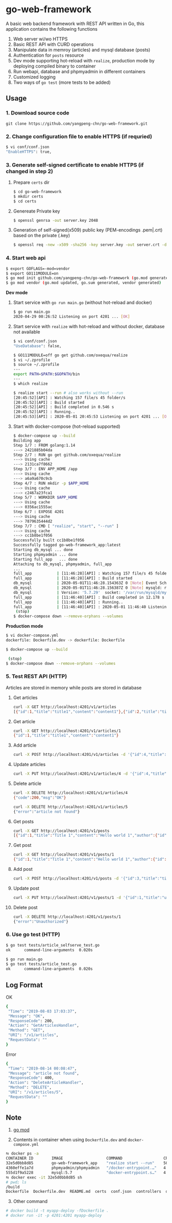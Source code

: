 # go-web-framework

A basic web backend framework with REST API written in Go, this application contains the following functions

1. Web server wi/wo HTTPS
2. Basic REST API with CURD operations
3. Manipulate data in memroy (articles) and mysql database (posts)
4. Authentication for `posts` resource
5. Dev mode supporting hot-reload with `realize`, production mode by deploying compiled binary to container
6. Run webapi, database and phpmyadmin in different containers
7. Customized logging
8. Two ways of `go test` (more tests to be added)

## Usage

### 1. Download source code

```
git clone https://github.com/yangpeng-chn/go-web-framework.git
```

### 2. Change configuration file to enable HTTPS (if requried)

```bash
$ vi conf/conf.json
"EnableHTTPS": true,
```
	
### 3. Generate self-signed certificate to enable HTTPS (if changed in step 2)

1. Prepare `certs` dir

	```bash
	$ cd go-web-framework
	$ mkdir certs
	$ cd certs
	```
		
2. Genereate Private key

	```bash
	$ openssl genrsa -out server.key 2048
	```

3. Generation of self-signed(x509) public key (PEM-encodings .pem|.crt) based on the private (.key)

	```bash
	$ openssl req -new -x509 -sha256 -key server.key -out server.crt -days 3650
	```

### 4. Start web api

```bash
$ export GOFLAGS=-mod=vendor
$ export GO111MODULE=on 
$ go mod init github.com/yangpeng-chn/go-web-framework (go.mod generated)
$ go mod vendor (go.mod updated, go.sum generated, vendor generated)
```

**Dev mode**

1. Start service with `go run main.go` (without hot-reload and docker)

	```bash
	$ go run main.go
	2020-04-29 00:26:52 Listening on port 4201 ... [OK]
	```

2. Start service with `realize` with hot-reload and without docker, database not available

	```bash
	$ vi conf/conf.json
	"UseDatabase": false,

	$ GO111MODULE=off go get github.com/oxequa/realize
	$ vi ~/.zprofile
	$ source ~/.zprofile
	---
	export PATH=$PATH:$GOPATH/bin
	---
	$ which realize

	$ realize start --run # also works without --run
	[20:45:52][API] : Watching 157 file/s 45 folder/s
	[20:45:52][API] : Build started
	[20:45:52][API] : Build completed in 0.546 s
	[20:45:52][API] : Running..
	[20:45:53][API] : 2020-05-01 20:45:53 Listening on port 4201 ... [OK]
	```

3. Start with docker-compose (hot-reload supported)

	```bash
	$ docker-compose up --build
	Building app
	Step 1/7 : FROM golang:1.14
	---> 2421885b04da
	Step 2/7 : RUN go get github.com/oxequa/realize
	---> Using cache
	---> 2131ca7f8662
	Step 3/7 : ENV APP_HOME /app
	---> Using cache
	---> a6a9a670c9cb
	Step 4/7 : RUN mkdir -p $APP_HOME
	---> Using cache
	---> c2467a23fca1
	Step 5/7 : WORKDIR $APP_HOME
	---> Using cache
	---> 0356ac1555ac
	Step 6/7 : EXPOSE 4201
	---> Using cache
	---> 7879635444d2
	Step 7/7 : CMD [ "realize", "start", "--run" ]
	---> Using cache
	---> cc1b8be1f056
	Successfully built cc1b8be1f056
	Successfully tagged go-web-framework_app:latest
	Starting db_mysql ... done
	Starting phpmyadmin ... done
	Starting full_app   ... done
	Attaching to db_mysql, phpmyadmin, full_app
	...
	full_app           | [11:46:28][API] : Watching 157 file/s 45 folder/s
	full_app           | [11:46:28][API] : Build started
	db_mysql           | 2020-05-01T11:46:28.154363Z 0 [Note] Event Scheduler: Loaded 0 events
	db_mysql           | 2020-05-01T11:46:28.156387Z 0 [Note] mysqld: ready for connections.
	db_mysql           | Version: '5.7.29'  socket: '/var/run/mysqld/mysqld.sock'  port: 3306  MySQL Community Server (GPL)
	full_app           | [11:46:40][API] : Build completed in 12.178 s
	full_app           | [11:46:40][API] : Running..
	full_app           | [11:46:40][API] : 2020-05-01 11:46:40 Listening on port 4201 ... [OK]
	 (stop)
	$ docker-compose down --remove-orphans --volumes
	```

**Production mode**

```bash
$ vi docker-compose.yml
dockerfile: Dockerfile.dev -> dockerfile: Dockerfile

$ docker-compose up --build

 (stop)
$ docker-compose down --remove-orphans --volumes
```

### 5. Test REST API (HTTP)

Articles are stored in memory while posts are stored in database

1. Get articles
   
	```bash
	curl -X GET http://localhost:4201/v1/articles
	[{"id":1,"title":"title1","content":"content1"},{"id":2,"title":"title2","content":"content2"},{"id":3,"title":"title3","content":"content3"}]
	```
	
2. Get article

	```bash
	curl -X GET http://localhost:4201/v1/articles/1
	{"id":1,"title":"title1","content":"content1"}
	```
		
3. Add article

	```bash
	curl -X POST http://localhost:4201/v1/articles -d '{"id":4,"title": "title4","content":"content4"}'{"id":4,"title":"title4","content":"content4"}
	```

4. Update articles

	```bash
	curl -X PUT http://localhost:4201/v1/articles/4 -d '{"id":4,"title":"updated-title","content":"updated-content"}'{"id":4,"title":"updated-title","content":"updated-content"}
	```
		
5. Delete article

	```bash
	curl -X DELETE http://localhost:4201/v1/articles/4
	{"code":200,"msg":"OK"}

	curl -X DELETE http://localhost:4201/v1/articles/5              
	{"error":"article not found"}
	```

6. Get posts

	```bash
	curl -X GET http://localhost:4201/v1/posts 
	[{"id":1,"title":"Title 1","content":"Hello world 1","author":{"id":1,"nickname":"Yang","email":"yang@gmail.com","password":"password","created_at":"2020-04-29T14:54:36Z","updated_at":"2020-04-29T14:54:36Z"},"author_id":1,"created_at":"2020-04-29T14:54:36Z","updated_at":"2020-04-29T14:54:36Z"},{"id":2,"title":"Title 2","content":"Hello world 2","author":{"id":2,"nickname":"Martin Luther","email":"luther@gmail.com","password":"password","created_at":"2020-04-29T14:54:36Z","updated_at":"2020-04-29T14:54:36Z"},"author_id":2,"created_at":"2020-04-29T14:54:36Z","updated_at":"2020-04-29T14:54:36Z"}]
	```

7. Get post

	```bash
	curl -X GET http://localhost:4201/v1/posts/1
	{"id":1,"title":"Title 1","content":"Hello world 1","author":{"id":1,"nickname":"Yang","email":"yang@gmail.com","password":"password","created_at":"2020-04-29T14:54:36Z","updated_at":"2020-04-29T14:54:36Z"},"author_id":1,"created_at":"2020-04-29T14:54:36Z","updated_at":"2020-04-29T14:54:36Z"}
	```

8. Add post

	```bash
	curl -X POST http://localhost:4201/v1/posts -d '{"id":3,"title":"title 3","content":"content 3"} ...'
	```

9.  Update post

	```bash
	curl -X PUT http://localhost:4201/v1/posts/1 -d '{"id":1,"title":"updated-title","content":"updated-content"}'{"error":"Unauthorized"}
	```

9.  Delete post

	```bash
	curl -X DELETE http://localhost:4201/v1/posts/1
	{"error":"Unauthorized"}
	```

### 6. Use go test (HTTP)

```bash
$ go test tests/article_selfserve_test.go
ok      command-line-arguments  0.020s
	
$ go run main.go
$ go test tests/article_test.go
ok      command-line-arguments  0.020s
```
	
## Log Format

OK

```bash
{
 "Time": "2019-08-03 17:03:37",
 "Message": "OK",
 "ResponseCode": 200,
 "Action": "GetArticlesHandler",
 "Method": "GET",
 "URI": "/v1/articles",
 "RequestData": ""
}
```

Error

```bash
{
 "Time": "2019-08-14 00:08:47",
 "Message": "article not found",
 "ResponseCode": 400,
 "Action": "DeleteArticleHandler",
 "Method": "DELETE",
 "URI": "/v1/articles/5",
 "RequestData": ""
}
```

## Note

1. [go mod](https://medium.com/@petomalina/using-go-mod-download-to-speed-up-golang-docker-builds-707591336888)

2. Contents in container when using `Dockerfile.dev` and `docker-compose.yml`

```bash
⮀ docker ps -a
CONTAINER ID        IMAGE                   COMMAND                  CREATED             STATUS              PORTS                               NAMES
32e5d0bb8d85        go-web-framework_app    "realize start --run"    50 seconds ago      Up 49 seconds       0.0.0.0:4201->4201/tcp              full_app
4360effe1a7d        phpmyadmin/phpmyadmin   "/docker-entrypoint.…"   4 minutes ago       Up 49 seconds       0.0.0.0:9090->80/tcp                phpmyadmin
555d1f9a5228        mysql:5.7               "docker-entrypoint.s…"   4 minutes ago       Up 50 seconds       0.0.0.0:3306->3306/tcp, 33060/tcp   db_mysql
⮀ docker exec -it 32e5d0bb8d85 sh
# pwd; ls
/build
Dockerfile  Dockerfile.dev  README.md  certs  conf.json  controllers  docker-compose.yml  go.mod  go.sum  main  main.go  middlewares  models  tests  utils
```

3. Other command

```bash
# docker build -t myapp-deploy -fDockerfile .
# docker run -it -p 4201:4201 myapp-deploy
```
